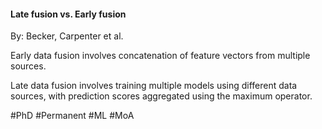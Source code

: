 #### Late fusion vs. Early fusion
By: Becker, Carpenter et al.

Early data fusion involves concatenation of feature vectors from multiple sources.

Late data fusion involves training multiple models using different data sources, with prediction scores aggregated using the maximum operator.

#PhD #Permanent  #ML #MoA 